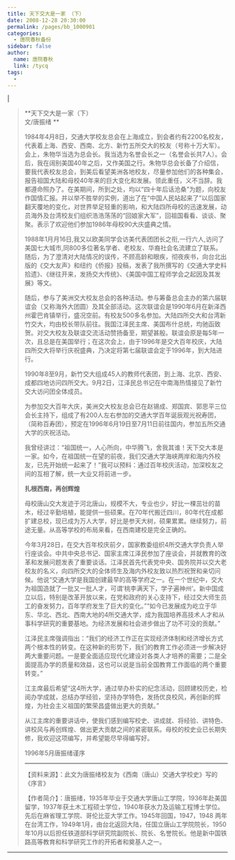```yaml
---
title: 天下交大是一家 （下）
date: 2008-12-28 20:30:00
permalink: /pages/bb_1000901
categories: 
  - 唐院春秋备份
sidebar: false
author: 
  name: 唐院春秋
  link: /tycq
tags: 
  - 
---
```


|

> **天下交大是一家（下）  
>  文/唐振绪 **
>
>  
>
>
>
> 1984年4月8日，交通大学校友总会在上海成立，到会者约有2200名校友，代表着上海、西安、西南、北方、新竹五所交大的校友（号称十万大军）。会上，朱物华当选为总会长。我当选为名誉会长之一（名誉会长共7人）。会后，我在阔别美国40年之后，又作美国之行。朱物华总会长备了介绍信，要我代表校友总会，到美后看望美洲各地校友，尽量参加他们的各种集会，报告祖国大陆和母校40年来的巨大变化和发展。领此重任，义不当辞。我都遵命照办了。在美期间，所到之处，均以“四十年后话沧桑”为题，向校友作国情汇报。并以举不胜举的实例，道出了在“中国人民站起来了”以后国家翻天覆地的变化，对世界举足轻重的影响，和大陆四所母校的迅速发展，动员海外及台湾校友们组织浩浩荡荡的“回娘家大军”，回祖国看看、谈谈、聚聚。表示了欢迎他们参加1986年母校90大庆盛典之情。
>
>
> 1988年1月月16日,我又以欧美同学会访美代表团团长之衔,一行六人,访问了美国七大城市,同800多位著名学者、老校友、华裔社会名流建立了联系。随后，为了澄清对大陆情况的误传，不顾高龄和眼疾，彻夜疾书，向台北出版的《交大友声》和纽约《侨报》投稿，发表了我所撰写的《交通大学史料拾遗》、《继往开来，发扬交大传统》、《美国中国工程师学会之起因及其发展》等文。
>
>
> 随后，参与了美洲交大校友总会的各种活动。参与筹备总会主办的第六届联谊会（又称海外大团圆）及其全部活动。这次联谊会是1990年6月在新泽西州霍巴肯镇举行，盛况空前。有校友500多名参加。大陆四所交大和台湾新竹交大，均由校长带队前往。我国江泽民主席、美国布什总统，均驰函致贺。对交大校友及联谊交流活动赞扬备至，期望甚殷。联谊会原是每5年一次，且总是在美国举行；在这次会上，由于1996年是交大百年校庆，大陆四所交大将举行庆祝盛典，乃决定将第七届联谊会定于1996年，到大陆进行。
>
>
> 1990年8至9月，新竹交大组成45人的教师代表团，到上海、北京、西安、成都四地访问四所交大。9月2日，江泽民总书记在中南海热情接见了新竹交大访问团全体成员。
>
>
> 为参加交大百年大庆，美洲交大校友总会已在赵锡成、郑国宾、郭思平三位会长主持下，组成了有200人左右参加的交通大学百年诞辰观光祝寿团，（简称百寿团），预定在1996年6月19日至7月11日前往国内，参加五所交通大学的庆祝活动。
>
>
> 我曾经讲过：“祖国统一，人心所向，中华腾飞，舍我其谁！天下交大本是一家。如今，在祖国统一在望的前夜，我们交通大学海峡两岸和海内外校友，已先开始统一起来了！”我可以预料：通过百年校庆活动，加深校友之间的互相了解，统一大业又将前进一步。
>
> **扎根西南，再创辉煌**
>
>
> 母校唐山交大发迹于河北唐山，规模不大，专业也少，好比一棵茁壮的苗木，经过辛勤培植，能提供一些硕果。在70年代搬迁四川，80年代在成都扩建总校，现已成为万人大学，好比是参天大树，硕果累累。继续努力，前途无量。从高等学校的布局来看，在西南建校是完全正确的。
>
>
> 今年3月28日，在交大百年校庆前夕，国家教委组织4所交通大学负责人举行座谈会。中共中央总书记、国家主席江泽民参加了座谈会，并就教育的改革和发展问题发表了重要谈话。江泽民首先代表党中央、国务院并以交大老校友的名义，向四所交大的全体师生及海内外校友致以热烈祝贺和亲切问候。他说“交通大学是我国创建最早的高等学府之一。在一个世纪中，交大为祖国造就了一批又一批人才，可谓‘桃李满天下，学子遍神州’。新中国成立以后，特别是改革开放以来，在党和政府的关心支持下，经过交大师生员工的奋发努力，百年学府发生了巨大的变化。”“如今已发展成为屹立于华东、华北、西北、西南大地的4所交通大学，成为我国培养高技术人才和从事科学研究的重要基地。为经济发展和社会进步做出了功不可没的贡献。”
>
>
> 江泽民主席强调指出：“我们的经济工作正在实现经济体制和经济增长方式两个根本性的转变。在这种新的形势下，我们的教育工作必须进一步解决好两大重要问题。一是要全面适应现代化建设对各类人才培养的需要；二是全面提高办学的质量和效益，这也可以说是当前全国教育工作面临的两个重要转变。”
>
>
> 江主席最后希望“这4所大学，通过举办朴实的纪念活动，回顾建校历史，检阅办学成就，总结办学经验，坚持办学特色，发扬优良校风，再创新的辉煌，为社会主义祖国的繁荣昌盛做出更大的贡献。”
>
>
> 从江主席的重要讲话中，使我们感到编写校史、讲成就、将经验、讲特色、讲校风与再创辉煌、做出更大贡献之间的紧密联系。母校的校史业已长期失修，我欢迎这项编写，并希望能尽早得编写好。
>
> 1996年5月唐振绪谨序
>
> ****
>
> 【资料来源】：此文为唐振绪校友为《西南（唐山）交通大学校史》写的《序言》
>
>
> 【作者简介】：唐振绪，1935年毕业于交通大学唐山工学院，1936年赴美国留学，1937年获土木工程硕士学位，1940年获水力及运输工程博士学位。先后在麻省理工学院、哥伦比亚大学工作。1945年回国，1947，1948
> 两年在台湾工作，1949年1月，由台北返回大陆，任国立唐山工学院院长，1950年10月以后担任铁道部科学研究院副院长、院长、名誉院长。他是新中国铁路高等教育和科学研究工作的开拓者和奠基人之一。  
  
---